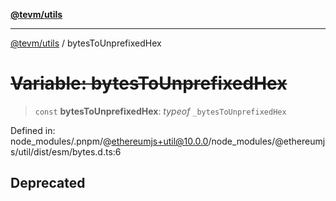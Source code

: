 [**@tevm/utils**](../README.md)

***

[@tevm/utils](../globals.md) / bytesToUnprefixedHex

# ~~Variable: bytesToUnprefixedHex~~

> `const` **bytesToUnprefixedHex**: *typeof* `_bytesToUnprefixedHex`

Defined in: node\_modules/.pnpm/@ethereumjs+util@10.0.0/node\_modules/@ethereumjs/util/dist/esm/bytes.d.ts:6

## Deprecated
